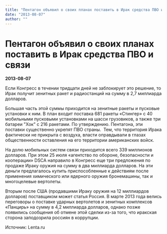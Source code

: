 ```yaml
---
title: "Пентагон объявил о своих планах поставить в Ирак средства ПВО и связи"
date: "2013-08-07"
author: ""
---
```


# Пентагон объявил о своих планах поставить в Ирак средства ПВО и связи

**2013-08-07** 

Если Конгресс в течении тридцати дней не заблокирует это решение, то Ирак получит зенитных ракет и радиостанций на сумму в 2,7 миллиарда долларов.

Большая часть этой суммы приходится на зенитные ракеты и пусковые установки к ним. В план входит поставка 681 ракеты «Стингер» с 40 мобильными пусковыми установками на шасси грузовиков, а также три батареи "Хок" с 216 ракетами. По утверждению. Пентагона, эти поставки существенно укрепят ПВО страны.  Тем, что территория Ирака фактически не прикрыта с воздуха, власти оправдывали в глазах общественности оставления на его территории американских войск.

На долю мобильных систем связи приходится всего 339 миллионов долларов. При этом 25 июля «агентство по обороне, безопасности и кооперации» DSCA направило в Конгресс еще три предложения по продаже Ираку оружия на сумму в два миллиарда долларов. На эти деньги предлагалось купить приспособленные к действиям после применения химического или ядерного оружия бронемашины, так и многоцелевые вертолеты.

Вторым после США (продавшими Ираку оружия на 12 миллиардов долларов) поставщиком может статья Россия. В марте 2013 года велись переговоры о поставке ударных вертолетов и зенитных комплексов «Панцирь» на сумму в 4,2 миллиарда долларов, однако позже появились сообщения об отмене этой сделки из-за того, что иракская сторона заподозрила россиян в коррупции.

Источник: Lenta.ru